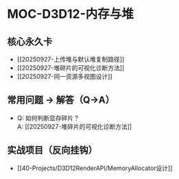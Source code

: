 # MOC-D3D12-内存与堆
## 核心永久卡
- [[20250927-上传堆与默认堆复制路径]]
- [[20250927-堆碎片的可视化诊断方法]]
- [[20250927-同一资源多视图设计]]

## 常用问题 → 解答（Q→A）
- Q: 如何判断显存碎片？  
  A: [[20250927-堆碎片的可视化诊断方法]]

## 实战项目（反向挂钩）
- [[40-Projects/D3D12RenderAPI/MemoryAllocator设计]]
